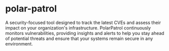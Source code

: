 # polar-patrol
A security-focused tool designed to track the latest CVEs and assess their impact on your organization's infrastructure. PolarPatrol continuously monitors vulnerabilities, providing insights and alerts to help you stay ahead of potential threats and ensure that your systems remain secure in any environment.
